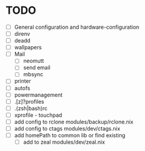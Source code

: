 # TODO

- [ ] General configuration and hardware-configuration
- [ ] direnv
- [ ] deadd
- [ ] wallpapers
- [ ] Mail
    - [ ] neomutt
    - [ ] send email
    - [ ] mbsync
- [ ] printer
- [ ] autofs
- [ ] powermanagement
- [ ] .[z]?profiles
- [ ] .(zsh|bash)rc
- [ ] xprofile - touchpad
- [ ] add config to rclone modules/backup/rclone.nix
- [ ] add config to ctags modules/dev/ctags.nix
- [ ] add homePath to common lib or find existing
    - [ ] add to zeal modules/dev/zeal.nix

